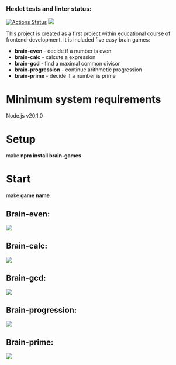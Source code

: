 ### Hexlet tests and linter status:
[![Actions Status](https://github.com/urazgildin/frontend-project-44/workflows/hexlet-check/badge.svg)](https://github.com/urazgildin/frontend-project-44/actions)
<a href="https://codeclimate.com/github/urazgildin/frontend-project-44/maintainability"><img src="https://api.codeclimate.com/v1/badges/2490ce3371803f631c96/maintainability" /></a>

This project is created as a first project within educational course of frontend-development. It is included five easy brain games:
* **brain-even** - decide if a number is even
* **brain-calc** - calcute a expression
* **brain-gcd** - find a maximal common divisor
* **brain-progression** - continue arithmetic progression
* **brain-prime** - decide if a number is prime 

# Minimum system requirements
Node.js v20.1.0

# Setup
make **npm install brain-games**

# Start
make **game name**

## Brain-even:
<a href="https://asciinema.org/a/yjcciqsVuo1l7pLMD0HUJ6z57" target="_blank"><img src="https://asciinema.org/a/yjcciqsVuo1l7pLMD0HUJ6z57.svg" /></a>

## Brain-calc:
<a href="https://asciinema.org/a/qLyjdOat1FvVPAJOvQUkvOfuo" target="_blank"><img src="https://asciinema.org/a/qLyjdOat1FvVPAJOvQUkvOfuo.svg" /></a>

## Brain-gcd:
<a href="https://asciinema.org/a/SQMkDR2YBtvRphPyIXiUr5HwY" target="_blank"><img src="https://asciinema.org/a/SQMkDR2YBtvRphPyIXiUr5HwY.svg" /></a>

## Brain-progression:
<a href="https://asciinema.org/a/UElET1Hz8mLVnko2zonH3j0QR" target="_blank"><img src="https://asciinema.org/a/UElET1Hz8mLVnko2zonH3j0QR.svg" /></a>

## Brain-prime:
<a href="https://asciinema.org/a/vNHX0Ook1gRgYfR5epyONxw88" target="_blank"><img src="https://asciinema.org/a/vNHX0Ook1gRgYfR5epyONxw88.svg" /></a>
